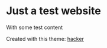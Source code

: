 # Just a test website

With some test content

Created with this theme: [hacker](https://github.com/pages-themes/hacker)
